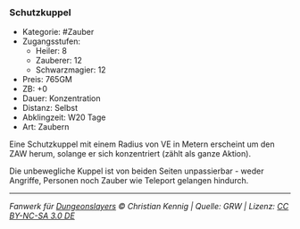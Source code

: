 ### Schutzkuppel

- Kategorie: #Zauber
- Zugangsstufen:
  - Heiler: 8
  - Zauberer: 12
  - Schwarzmagier: 12
- Preis: 765GM
- ZB: +0
- Dauer: Konzentration
- Distanz: Selbst
- Abklingzeit: W20 Tage
- Art: Zaubern

Eine Schutzkuppel mit einem Radius von VE in Metern erscheint um den ZAW herum, solange er sich konzentriert (zählt als ganze Aktion).

Die unbewegliche Kuppel ist von beiden Seiten unpassierbar - weder Angriffe, Personen noch Zauber wie Teleport gelangen hindurch.

---

_Fanwerk für [Dungeonslayers](https://www.dungeonslayers.net/) © Christian Kennig | Quelle: GRW | Lizenz: [CC BY-NC-SA 3.0 DE](https://creativecommons.org/licenses/by-nc-sa/3.0/de/)_
